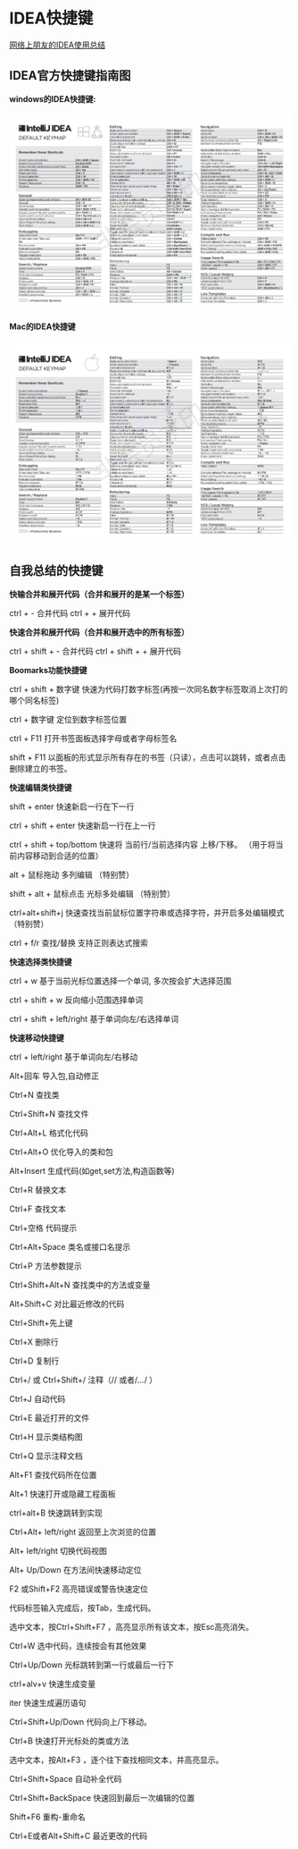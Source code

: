 # IDEA快捷键

[网络上朋友的IDEA使用总结](https://www.cnblogs.com/jingmoxukong/p/7813862.html)



## IDEA官方快捷键指南图

**windows的IDEA快捷键:**

![windows的IDEA快捷键](./img/IDEA快捷键_00.png)

**Mac的IDEA快捷键**

###### ![Mac的IDEA快捷键](./img/IDEA快捷键_01.png)





## 自我总结的快捷键

 **快输合并和展开代码（合并和展开的是某一个标签）**

ctrl  + -  合并代码  			ctrl + +  展开代码   

**快速合并和展开代码（合并和展开选中的所有标签）**

ctrl  + shift + -  合并代码  			ctrl + shift + +  展开代码   

**Boomarks功能快捷键**

ctrl + shift + 数字键     快速为代码打数字标签(再按一次同名数字标签取消上次打的哪个同名标签)

ctrl + 数字键       定位到数字标签位置

ctrl + F11  打开书签面板选择字母或者字母标签名

shift + F11  以面板的形式显示所有存在的书签（只读），点击可以跳转，或者点击删除建立的书签。

**快速编辑类快捷键**

shift + enter 快速新启一行在下一行

ctrl + shift + enter  快速新启一行在上一行

ctrl + shift + top/bottom 快速将   当前行/当前选择内容  上移/下移。 （用于将当前内容移动到合适的位置）

alt + 鼠标拖动  多列编辑  （特别赞）

shift + alt + 鼠标点击    光标多处编辑  （特别赞）

ctrl+alt+shift+j 快速查找当前鼠标位置字符串或选择字符，并开启多处编辑模式（特别赞）

ctrl + f/r   查找/替换   支持正则表达式搜索 

**快速选择类快捷键**

ctrl + w  基于当前光标位置选择一个单词, 多次按会扩大选择范围

ctrl + shift  + w 反向缩小范围选择单词

ctrl + shift + left/right 基于单词向左/右选择单词

**快速移动快捷键**

ctrl + left/right   基于单词向左/右移动




Alt+回车 导入包,自动修正

Ctrl+N  查找类

Ctrl+Shift+N 查找文件

Ctrl+Alt+L  格式化代码

Ctrl+Alt+O 优化导入的类和包

Alt+Insert 生成代码(如get,set方法,构造函数等)

Ctrl+R 替换文本

Ctrl+F 查找文本

Ctrl+空格 代码提示

Ctrl+Alt+Space 类名或接口名提示

Ctrl+P 方法参数提示

Ctrl+Shift+Alt+N 查找类中的方法或变量

Alt+Shift+C 对比最近修改的代码

 

Ctrl+Shift+先上键

Ctrl+X 删除行

Ctrl+D 复制行

Ctrl+/ 或 Ctrl+Shift+/  注释（// 或者/*...*/ ）

Ctrl+J  自动代码

Ctrl+E 最近打开的文件

Ctrl+H 显示类结构图

Ctrl+Q 显示注释文档

Alt+F1 查找代码所在位置

Alt+1 快速打开或隐藏工程面板

ctrl+alt+B 快速跳转到实现

Ctrl+Alt+ left/right 返回至上次浏览的位置

Alt+ left/right 切换代码视图

Alt+ Up/Down 在方法间快速移动定位

F2 或Shift+F2 高亮错误或警告快速定位

 

代码标签输入完成后，按Tab，生成代码。

选中文本，按Ctrl+Shift+F7 ，高亮显示所有该文本，按Esc高亮消失。

Ctrl+W 选中代码，连续按会有其他效果

Ctrl+Up/Down 光标跳转到第一行或最后一行下



ctrl+alv+v  快速生成变量

iter   快速生成遍历语句

Ctrl+Shift+Up/Down 代码向上/下移动。

Ctrl+B 快速打开光标处的类或方法 

选中文本，按Alt+F3 ，逐个往下查找相同文本，并高亮显示。

Ctrl+Shift+Space 自动补全代码

Ctrl+Shift+BackSpace 快速回到最后一次编辑的位置

Shift+F6  重构-重命名

Ctrl+E或者Alt+Shift+C  最近更改的代码
